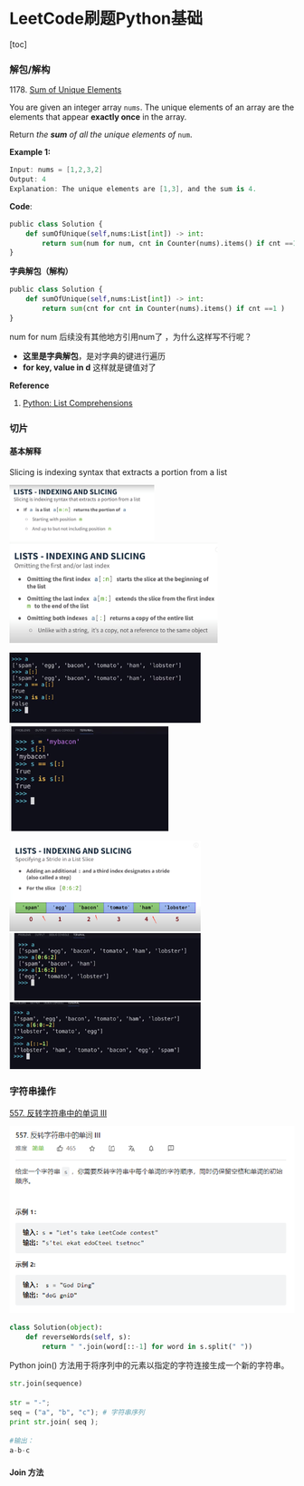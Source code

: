 # LeetCode刷题Python基础



[toc]

### 解包/解构

1178\. [Sum of Unique Elements](https://leetcode-cn.com/problems/sum-of-unique-elements/)

You are given an integer array `nums`. The unique elements of an array are the elements that appear **exactly once** in the array.

Return *the **sum** of all the unique elements of* `num`.

**Example 1:**

```c#
Input: nums = [1,2,3,2]
Output: 4
Explanation: The unique elements are [1,3], and the sum is 4.
```



**Code**:

```python
public class Solution {
	def sumOfUnique(self,nums:List[int]) -> int:
    	return sum(num for num, cnt in Counter(nums).items() if cnt ==1 )
}
```



**字典解包（解构）**

```python
public class Solution {
	def sumOfUnique(self,nums:List[int]) -> int:
    	return sum(cnt for cnt in Counter(nums).items() if cnt ==1 )
}
```

num for num 后续没有其他地方引用num了 ，为什么这样写不行呢？



- **这里是字典解包**，是对字典的键进行遍历
- **for key, value in d** 这样就是键值对了



**Reference**

1. [Python: List Comprehensions](https://web.archive.org/web/20180309053826/http://www.secnetix.de/olli/Python/list_comprehensions.hawk)



### 切片

#### 基本解释

Slicing is indexing syntax that extracts a portion from a list

<img src="./img/image-20220729122337128.png" alt="image-20220729122337128" style="zoom: 25%;" /> 



<img src="./img/image-20220729122535633.png" alt="image-20220729122535633" style="zoom: 36%;" /> 

<img src="./img/image-20220729122720254.png" alt="image-20220729122720254" style="zoom:33%;" /> <img src="./img/image-20220729122739434.png" alt="image-20220729122739434" style="zoom:33%;" /> 



<img src="./img/image-20220729122758686.png" alt="image-20220729122758686" style="zoom:33%;" /> 



<img src="./img/image-20220729122818495.png" alt="image-20220729122818495" style="zoom:33%;" /> 

<img src="./img/image-20220729122829099.png" alt="image-20220729122829099" style="zoom:33%;" /> 



### 字符串操作

[557. 反转字符串中的单词 III](https://leetcode.cn/problems/reverse-words-in-a-string-iii/)

<img src="./img/image-20220729114716245.png" alt="image-20220729114716245" style="zoom:80%;" /> 

```python
class Solution(object):
    def reverseWords(self, s):
        return " ".join(word[::-1] for word in s.split(" "))
```

Python join() 方法用于将序列中的元素以指定的字符连接生成一个新的字符串。

```python
str.join(sequence)

str = "-";
seq = ("a", "b", "c"); # 字符串序列
print str.join( seq );

#输出：
a-b-c
```



#### Join 方法